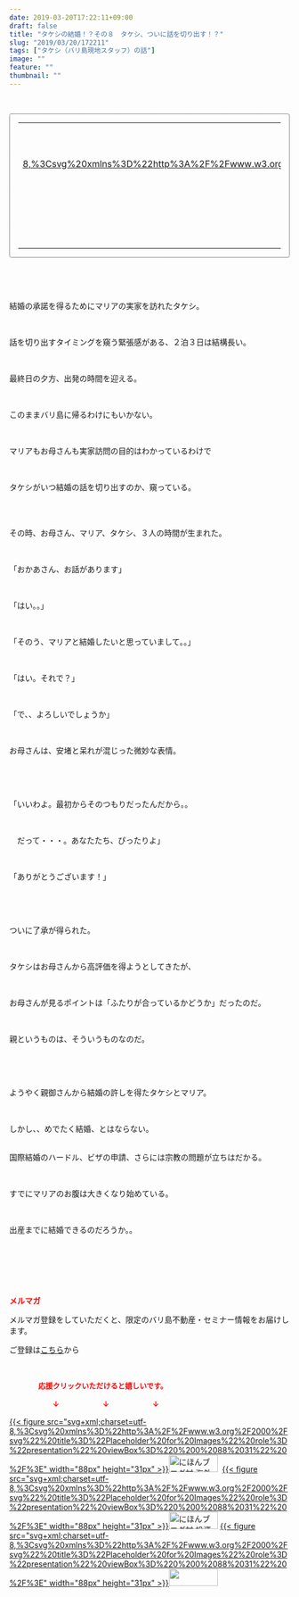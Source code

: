```yaml
---
date: 2019-03-20T17:22:11+09:00
draft: false
title: "タケシの結婚！？その８　タケシ、ついに話を切り出す！？"
slug: "2019/03/20/172211"
tags: ["タケシ（バリ島現地スタッフ）の話"]
image: ""
feature: ""
thumbnail: ""
---
```

<p> </p><div contenteditable="false" style="padding: 15px; border-radius: 4px; border: 1px dotted currentColor; border-image: none;"><table border="0" cellpadding="0" cellspacing="0" style="margin: 0px; table-layout: fixed;" width="100%">	<tbody width="100%">		<tr>			<td aligin="center" style="vertical-align: middle;" width="95"><span style="text-align: center; display: block;"><a alt0="AmebaAffiliate" alt1="稼げる人の常識、稼げない人の常識" alt2="Amazon" alt3="https://images-fe.ssl-images-amazon.com/images/I/51Ft8zEBpkL._SL160_.jpg" alt4="1" href="4802110227?SubscriptionId=AKIAJLD6FH2TADXIQKDQ&amp;tag=amebablog-a2371184-22&amp;linkCode=xm2&amp;camp=2025&amp;creative=165953&amp;creativeASIN=4802110227" target="_blank">{{< figure src="svg+xml;charset=utf-8,%3Csvg%20xmlns%3D%22http%3A%2F%2Fwww.w3.org%2F2000%2Fsvg%22%20title%3D%22Placeholder%20for%20Images%22%20role%3D%22presentation%22%20viewBox%3D%220%200%201%201%22%20%2F%3E"  >}}<noscript><img alt="稼げる人の常識、稼げない人の常識" border="0" data-img="affiliate" src="https://images-fe.ssl-images-amazon.com/images/I/51Ft8zEBpkL._SL160_.jpg" style="margin: 0px; vertical-align: middle; max-width: 95px;"></noscript></a></span></td>			<td style="line-height: 1.5; padding-left: 15px; vertical-align: middle;"><a alt0="AmebaAffiliate" alt1="稼げる人の常識、稼げない人の常識" alt2="Amazon" alt3="https://images-fe.ssl-images-amazon.com/images/I/51Ft8zEBpkL._SL160_.jpg" alt4="1" href="4802110227?SubscriptionId=AKIAJLD6FH2TADXIQKDQ&amp;tag=amebablog-a2371184-22&amp;linkCode=xm2&amp;camp=2025&amp;creative=165953&amp;creativeASIN=4802110227" target="_blank">稼げる人の常識、稼げない人の常識</a>			<div style="padding: 3px 0px;">1,199円</div>			<div style="font-size: 0.83em;">Amazon</div></td>		</tr>	</tbody></table></div><p> </p><p> </p><p>結婚の承諾を得るためにマリアの実家を訪れたタケシ。</p><p> </p><p>話を切り出すタイミングを窺う緊張感がある、２泊３日は結構長い。</p><p> </p><p>最終日の夕方、出発の時間を迎える。</p><p> </p><p>このままバリ島に帰るわけにもいかない。</p><p> </p><p>マリアもお母さんも実家訪問の目的はわかっているわけで</p><p> </p><p>タケシがいつ結婚の話を切り出すのか、窺っている。</p><p> </p><p><br/>その時、お母さん、マリア、タケシ、３人の時間が生まれた。</p><p> </p><p>「おかあさん、お話があります」</p><p> </p><p>「はい。。」</p><p> </p><p>「そのう、マリアと結婚したいと思っていまして。。」</p><p> </p><p>「はい。それで？」</p><p> </p><p>「で、、よろしいでしょうか」</p><p> </p><p>お母さんは、安堵と呆れが混じった微妙な表情。</p><p> </p><p> </p><p>「いいわよ。最初からそのつもりだったんだから。。</p><p> </p><p>　だって・・・。あなたたち、ぴったりよ」</p><p> </p><p>「ありがとうございます！」</p><p> </p><p> </p><p>ついに了承が得られた。</p><p> </p><p>タケシはお母さんから高評価を得ようとしてきたが、</p><p> </p><p>お母さんが見るポイントは「ふたりが合っているかどうか」だったのだ。</p><p> </p><p>親というものは、そういうものなのだ。</p><p> </p><p> </p><p>ようやく親御さんから結婚の許しを得たタケシとマリア。</p><p> </p><p>しかし、、めでたく結婚、とはならない。</p><p><br/>国際結婚のハードル、ビザの申請、さらには宗教の問題が立ちはだかる。</p><p> </p><p>すでにマリアのお腹は大きくなり始めている。</p><p> </p><p>出産までに結婚できるのだろうか。。</p><p> </p><p> </p><p> </p><p><span style="font-weight: bold;"><span style="color: rgb(255, 0, 0);">メルマガ</span></span></p><p>メルマガ登録をしていただくと、限定のバリ島不動産・セミナー情報をお届けします。</p><p>ご登録は<a href="f9eeVI" target="_blank">こちら</a>から</p><p style="text-align: center;"> </p><p><font color="#ff0000" size="2"><strong>　　　　応援クリックいただけると嬉しいです。</strong></font></p><p><font color="#ff0000" size="2"><strong>　　　　　　↓　　　　　　↓　　　　　　↓</strong></font></p><p><a href="ranking.html?p_cid=01260127" id="&amp;blogmura_banner">{{< figure src="svg+xml;charset=utf-8,%3Csvg%20xmlns%3D%22http%3A%2F%2Fwww.w3.org%2F2000%2Fsvg%22%20title%3D%22Placeholder%20for%20Images%22%20role%3D%22presentation%22%20viewBox%3D%220%200%2088%2031%22%20%2F%3E" width="88px" height="31px" >}}<noscript><img alt="にほんブログ村 海外生活ブログ バリ島情報へ" border="0" height="31" src="//overseas.blogmura.com/bali/img/bali88_31.gif" width="88"></noscript></a>  <a href="ranking.html?p_cid=01260127" id="&amp;blogmura_banner">{{< figure src="svg+xml;charset=utf-8,%3Csvg%20xmlns%3D%22http%3A%2F%2Fwww.w3.org%2F2000%2Fsvg%22%20title%3D%22Placeholder%20for%20Images%22%20role%3D%22presentation%22%20viewBox%3D%220%200%2088%2031%22%20%2F%3E" width="88px" height="31px" >}}<noscript><img alt="にほんブログ村 投資ブログ 不動産投資へ" border="0" height="31" src="//investment.blogmura.com/hudousantoushi/img/hudousantoushi88_31.gif" width="88"></noscript></a> <a href="link.php?1804582" title="人気ブログランキングへ">{{< figure src="svg+xml;charset=utf-8,%3Csvg%20xmlns%3D%22http%3A%2F%2Fwww.w3.org%2F2000%2Fsvg%22%20title%3D%22Placeholder%20for%20Images%22%20role%3D%22presentation%22%20viewBox%3D%220%200%2088%2031%22%20%2F%3E" width="88px" height="31px" >}}<noscript><img border="0" height="31" src="https://blog.with2.net/img/banner/banner_22.gif" width="88"></noscript></a></p><p> </p>

